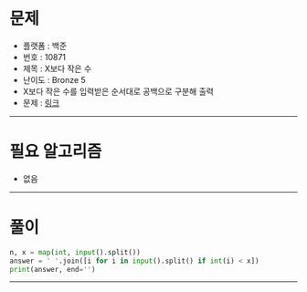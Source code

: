 # 문제
- 플랫폼 : 백준
- 번호 : 10871
- 제목 : X보다 작은 수
- 난이도 : Bronze 5
- X보다 작은 수를 입력받은 순서대로 공백으로 구분해 출력
- 문제 : <a href="https://www.acmicpc.net/problem/10871" target="_blank">링크</a>

---

# 필요 알고리즘
- 없음

---

# 풀이
```python
n, x = map(int, input().split())
answer = ' '.join([i for i in input().split() if int(i) < x])
print(answer, end='')
```

---

